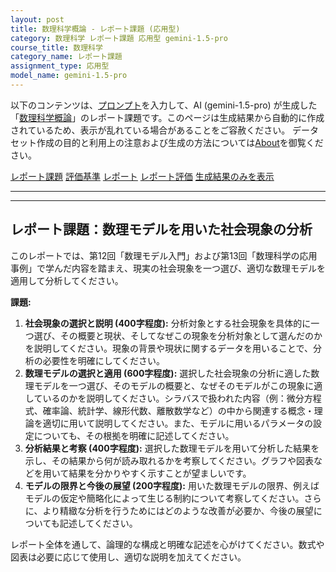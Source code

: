 ```yaml
---
layout: post
title: 数理科学概論 - レポート課題 (応用型)
category: 数理科学 レポート課題 応用型 gemini-1.5-pro
course_title: 数理科学
category_name: レポート課題
assignment_type: 応用型
model_name: gemini-1.5-pro
---
```


以下のコンテンツは、[プロンプト](http://127.0.0.1:8000/generated/数理科学/gemini-1.5-pro/prompt_レポート課題-応用型.md)を入力して、AI (gemini-1.5-pro) が生成した「[数理科学概論](/contents/数理科学/)」のレポート課題です。このページは生成結果から自動的に作成されているため、表示が乱れている場合があることをご容赦ください。
データセット作成の目的と利用上の注意および生成の方法については[About](/About)を御覧ください。

[レポート課題](../レポート課題-応用型)
[評価基準](../評価基準-応用型)
[レポート](../レポート-応用型)
[レポート評価](../レポート評価-応用型)
[生成結果のみを表示](http://127.0.0.1:8000/generated/数理科学/gemini-1.5-pro/レポート課題-応用型.md)
  

***
***
  
## レポート課題：数理モデルを用いた社会現象の分析

このレポートでは、第12回「数理モデル入門」および第13回「数理科学の応用事例」で学んだ内容を踏まえ、現実の社会現象を一つ選び、適切な数理モデルを適用して分析してください。

**課題:**

1. **社会現象の選択と説明 (400字程度):**  分析対象とする社会現象を具体的に一つ選び、その概要と現状、そしてなぜこの現象を分析対象として選んだのかを説明してください。現象の背景や現状に関するデータを用いることで、分析の必要性を明確にしてください。
2. **数理モデルの選択と適用 (600字程度):**  選択した社会現象の分析に適した数理モデルを一つ選び、そのモデルの概要と、なぜそのモデルがこの現象に適しているのかを説明してください。シラバスで扱われた内容（例：微分方程式、確率論、統計学、線形代数、離散数学など）の中から関連する概念・理論を適切に用いて説明してください。また、モデルに用いるパラメータの設定についても、その根拠を明確に記述してください。
3. **分析結果と考察 (400字程度):**  選択した数理モデルを用いて分析した結果を示し、その結果から何が読み取れるかを考察してください。グラフや図表などを用いて結果を分かりやすく示すことが望ましいです。
4. **モデルの限界と今後の展望 (200字程度):**  用いた数理モデルの限界、例えばモデルの仮定や簡略化によって生じる制約について考察してください。さらに、より精緻な分析を行うためにはどのような改善が必要か、今後の展望についても記述してください。


レポート全体を通して、論理的な構成と明確な記述を心がけてください。数式や図表は必要に応じて使用し、適切な説明を加えてください。
